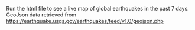 Run the html file to see a live map of global earthquakes in the past 7 days. GeoJson data retrieved from https://earthquake.usgs.gov/earthquakes/feed/v1.0/geojson.php
